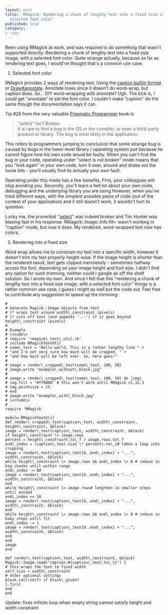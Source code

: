 ```yaml
---
layout: post
title: 'RMagick: Rendering a chunk of lengthy text into a fixed size image, with a
  selected font color'
published: true
category:
- ruby
---
```

Been using RMagick at work, and was required to do something that wasn't supported directly: Rendering a chunk of lengthy text into a fixed size image, with a selected font color. Quite strange actually, because as far as rendering text goes, I would've thought that's a common use case.

1. Selected font color

RMagick provides 2 ways of rendering text: Using the [caption builtin format](http://www.simplesystems.org/RMagick/doc/imusage.html#bi_format_list) or [Draw#annotate](http://www.simplesystems.org/RMagick/doc/draw.html#annotate). Annotate loses since it doesn't do word-wrap, but caption does. So... DIY word-wrapping with annotate? Ugh. The kick is, I could get "annotate" to set the font color, I couldn't make "caption" do the same though the documentation says it can.

Tip #26 from the very valuable [Pragmatic Programmer](http://www.pragmaticprogrammer.com/ppbook/extracts/rule_list.html) book is

> "select" Isn't Broken  
> It is rare to find a bug in the OS or the compiler, or even a third-party product or library. The bug is most likely in the application.

This refers to programmers jumping to conclusion that some strange bug is caused by bugs in the lower-level library / operating system just because he cannot figure how his own code would be faulty. When you can't find the bug in your code, operating under "select is not broken" mode means that you "look again" in your own code, turn it over, around and shake out the loose bits - you'll usually find its actually your own fault.

Operating under this mode has a few benefits. First, your colleagues will stop avoiding you. Secondly, you'll learn a hell lot about your own code, debugging and the underlying library you are using.However, when you've tried different ways, with the simplest possible piece of code (out of the context of your application) and it still doesn't work, it wouldn't hurt to question.  
  
 Lucky me, the proverbial "[select](http://en.wikipedia.org/wiki/Asynchronous_I/O#Select.28.2Fpoll.29_loop)" was indeed broken and Tim Hunter was blazing fast in his response. RMagick::Image::Info.fill= wasn't working in "caption" mode, but now it does. My rendered, word-wrapped text now has colors.

2. Rendering into a fixed size

Word wrap allows me to constrain my text into a specific width, however it doesn't trim my text properly height-wise. If the image height is shorter than the rendered result, text gets clipped mercilessly - sometimes halfway across the font, depending on your image height and font size. I didn't find any option for such trimming, neither could I google an off the shelf solution. So I wrote my own. And since I felt that this "rendering a chunk of lengthy text into a fixed size image, with a selected font color" thingy is a rather common use case, I guess I might as well put the code out. Feel free to contribute any suggestion to speed up the trimming:

    #
    # Generate Magick::Image objects from text
    # \* wraps text around width\_constraint (pixels)
    # \* cuts off text (and appends '...') if it goes beyond height\_constraint (pixels)
    #
    # Example
    # \<code\>
    # require 'rmagick\_text\_util.rb'
    # include RMagickTextUtil
    # some\_text = "Hello world. This is a rather lengthy line " +
    # "and I'm not very sure how much will be cropped, " +
    # "and how much will be left over. So, here goes!"
    #
    # image = render\_cropped\_text(some\_text, 100, 50)
    # image.write "example\_without\_block.jpg"
    #
    # image = render\_cropped\_text(some\_text, 100, 50) do |img|
    # img.fill = "#ff0000" # this won't work until RMagick v1.15.3
    # img.pointsize = 15
    # end
    # image.write "example\_with\_block.jpg"
    # \</code\>
    #
    require 'RMagick'
    
    module RMagickTextUtil
    def render\_cropped\_text(caption\_text, width\_constraint, height\_constraint, &block)
    image = render\_text(caption\_text, width\_constraint, &block)
    if height\_constraint \< image.rows
    percent = height\_constraint.to\_f / image.rows.to\_f
    end\_index = (caption\_text.size \* percent).to\_i# takes a leap into cropping
    image = render\_text(caption\_text[0..end\_index] + "...", width\_constraint, &block)
    while height\_constraint \< image.rows && end\_index \> 0 # reduce in big chunks until within range
    end\_index -= 80
    image = render\_text(caption\_text[0..end\_index] + "...", width\_constraint, &block)
    end
    while height\_constraint \> image.rows# lengthen in smaller steps until exceed
    end\_index += 10
    image = render\_text(caption\_text[0..end\_index] + "...", width\_constraint, &block)
    end
    while height\_constraint \< image.rows && end\_index \> 0 # reduce in baby steps until fit
    end\_index -= 1
    image = render\_text(caption\_text[0..end\_index] + "...", width\_constraint, &block)
    end
    end
    image
    end
    
    def render\_text(caption\_text, width\_constraint, &block)
    Magick::Image.read("caption:#{caption\_text.to\_s}") {
    # this wraps the text to fixed width
    self.size = width\_constraint
    # other optional settings
    block.call(self) if block\_given?
    }.first
    end
    end

Update: fixes infinite loop when empty string cannot satisfy height and width constraint

